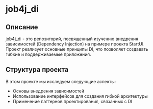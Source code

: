 # job4j_di
## Описание

job4j_di - это репозиторий, посвященный изучению внедрения зависимостей (Dependency Injection) на примере проекта 
StartUI. Проект реализует основные принципы DI, что позволяет создавать гибкие и поддерживаемые приложения.
## Структура проекта

В этом проекте мы исследуем следующие аспекты:

- Основы внедрения зависимостей
- Использование интерфейсов для создания гибкой архитектуры
- Применение паттернов проектирования, связанных с DI